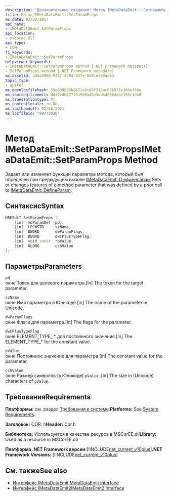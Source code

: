 ```yaml
---
description: 'Дополнительные сведения: Метод IMetaDataEmit:: Сетпарампропс'
title: Метод IMetaDataEmit::SetParamProps
ms.date: 03/30/2017
api_name:
- IMetaDataEmit.SetParamProps
api_location:
- mscoree.dll
api_type:
- COM
f1_keywords:
- IMetaDataEmit::SetParamProps
helpviewer_keywords:
- IMetaDataEmit::SetParamProps method [.NET Framework metadata]
- SetParamProps method [.NET Framework metadata]
ms.assetid: a95a3908-9f87-4084-937e-8e01ef03ad63
topic_type:
- apiref
ms.openlocfilehash: 35e839b05b3671c6c09f315ac636971c386e766e
ms.sourcegitcommit: ddf7edb67715a5b9a45e3dd44536dabc153c1de0
ms.translationtype: MT
ms.contentlocale: ru-RU
ms.lasthandoff: 02/06/2021
ms.locfileid: "99772030"
---
```

# <a name="imetadataemitsetparamprops-method"></a><span data-ttu-id="3e86f-103">Метод IMetaDataEmit::SetParamProps</span><span class="sxs-lookup"><span data-stu-id="3e86f-103">IMetaDataEmit::SetParamProps Method</span></span>

<span data-ttu-id="3e86f-104">Задает или изменяет функции параметра метода, который был определен при предыдущем вызове [IMetaDataEmit::D ефинепарам](imetadataemit-defineparam-method.md).</span><span class="sxs-lookup"><span data-stu-id="3e86f-104">Sets or changes features of a method parameter that was defined by a prior call to [IMetaDataEmit::DefineParam](imetadataemit-defineparam-method.md).</span></span>  
  
## <a name="syntax"></a><span data-ttu-id="3e86f-105">Синтаксис</span><span class="sxs-lookup"><span data-stu-id="3e86f-105">Syntax</span></span>  
  
```cpp  
HRESULT SetParamProps (
    [in]  mdParamDef  pd,
    [in]  LPCWSTR     szName,
    [in]  DWORD       dwParamFlags,
    [in]  DWORD       dwCPlusTypeFlag,
    [in]  void const  *pValue,
    [in]  ULONG       cchValue
);  
```  
  
## <a name="parameters"></a><span data-ttu-id="3e86f-106">Параметры</span><span class="sxs-lookup"><span data-stu-id="3e86f-106">Parameters</span></span>  

 `pd`  
 <span data-ttu-id="3e86f-107">окне Токен для целевого параметра.</span><span class="sxs-lookup"><span data-stu-id="3e86f-107">[in] The token for the target parameter.</span></span>  
  
 `szName`  
 <span data-ttu-id="3e86f-108">окне Имя параметра в Юникоде.</span><span class="sxs-lookup"><span data-stu-id="3e86f-108">[in] The name of the parameter in Unicode.</span></span>  
  
 `dwParamFlags`  
 <span data-ttu-id="3e86f-109">окне Флаги для параметра.</span><span class="sxs-lookup"><span data-stu-id="3e86f-109">[in] The flags for the parameter.</span></span>  
  
 `dwCPlusTypeFlag`  
 <span data-ttu-id="3e86f-110">окне ELEMENT_TYPE_ \* для постоянного значения.</span><span class="sxs-lookup"><span data-stu-id="3e86f-110">[in] The ELEMENT_TYPE_\* for the constant value.</span></span>  
  
 `pValue`  
 <span data-ttu-id="3e86f-111">окне Постоянное значение для параметра.</span><span class="sxs-lookup"><span data-stu-id="3e86f-111">[in] The constant value for the parameter.</span></span>  
  
 `cchValue`  
 <span data-ttu-id="3e86f-112">окне Размер символов (в Юникоде) `pValue` .</span><span class="sxs-lookup"><span data-stu-id="3e86f-112">[in] The size in (Unicode) characters of `pValue`.</span></span>  
  
## <a name="requirements"></a><span data-ttu-id="3e86f-113">Требования</span><span class="sxs-lookup"><span data-stu-id="3e86f-113">Requirements</span></span>  

 <span data-ttu-id="3e86f-114">**Платформы:** см. раздел [Требования к системе](../../get-started/system-requirements.md).</span><span class="sxs-lookup"><span data-stu-id="3e86f-114">**Platforms:** See [System Requirements](../../get-started/system-requirements.md).</span></span>  
  
 <span data-ttu-id="3e86f-115">**Заголовок:** COR. h</span><span class="sxs-lookup"><span data-stu-id="3e86f-115">**Header:** Cor.h</span></span>  
  
 <span data-ttu-id="3e86f-116">**Библиотека:** Используется в качестве ресурса в MSCorEE.dll</span><span class="sxs-lookup"><span data-stu-id="3e86f-116">**Library:** Used as a resource in MSCorEE.dll</span></span>  
  
 <span data-ttu-id="3e86f-117">**Платформа .NET Framework версии:**[!INCLUDE[net_current_v10plus](../../../../includes/net-current-v10plus-md.md)]</span><span class="sxs-lookup"><span data-stu-id="3e86f-117">**.NET Framework Versions:** [!INCLUDE[net_current_v10plus](../../../../includes/net-current-v10plus-md.md)]</span></span>  
  
## <a name="see-also"></a><span data-ttu-id="3e86f-118">См. также</span><span class="sxs-lookup"><span data-stu-id="3e86f-118">See also</span></span>

- [<span data-ttu-id="3e86f-119">Интерфейс IMetaDataEmit</span><span class="sxs-lookup"><span data-stu-id="3e86f-119">IMetaDataEmit Interface</span></span>](imetadataemit-interface.md)
- [<span data-ttu-id="3e86f-120">Интерфейс IMetaDataEmit2</span><span class="sxs-lookup"><span data-stu-id="3e86f-120">IMetaDataEmit2 Interface</span></span>](imetadataemit2-interface.md)
